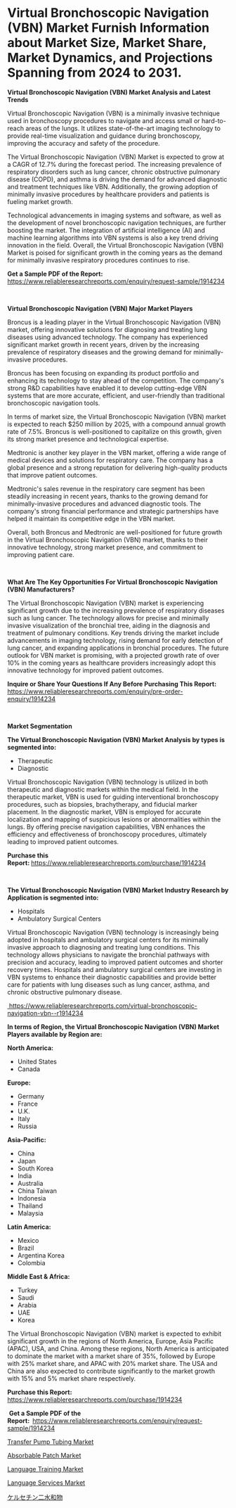 <p><h1>Virtual Bronchoscopic Navigation (VBN) Market Furnish Information about Market Size, Market Share, Market Dynamics, and Projections Spanning from 2024 to 2031.</h1></p><p><strong>Virtual Bronchoscopic Navigation (VBN) Market Analysis and Latest Trends</strong></p>
<p><p>Virtual Bronchoscopic Navigation (VBN) is a minimally invasive technique used in bronchoscopy procedures to navigate and access small or hard-to-reach areas of the lungs. It utilizes state-of-the-art imaging technology to provide real-time visualization and guidance during bronchoscopy, improving the accuracy and safety of the procedure.</p><p>The Virtual Bronchoscopic Navigation (VBN) Market is expected to grow at a CAGR of 12.7% during the forecast period. The increasing prevalence of respiratory disorders such as lung cancer, chronic obstructive pulmonary disease (COPD), and asthma is driving the demand for advanced diagnostic and treatment techniques like VBN. Additionally, the growing adoption of minimally invasive procedures by healthcare providers and patients is fueling market growth.</p><p>Technological advancements in imaging systems and software, as well as the development of novel bronchoscopic navigation techniques, are further boosting the market. The integration of artificial intelligence (AI) and machine learning algorithms into VBN systems is also a key trend driving innovation in the field. Overall, the Virtual Bronchoscopic Navigation (VBN) Market is poised for significant growth in the coming years as the demand for minimally invasive respiratory procedures continues to rise.</p></p>
<p><strong>Get a Sample PDF of the Report:&nbsp;</strong> <a href="https://www.reliableresearchreports.com/enquiry/request-sample/1914234">https://www.reliableresearchreports.com/enquiry/request-sample/1914234</a></p>
<p>&nbsp;</p>
<p><strong>Virtual Bronchoscopic Navigation (VBN) Major Market Players</strong></p>
<p><p>Broncus is a leading player in the Virtual Bronchoscopic Navigation (VBN) market, offering innovative solutions for diagnosing and treating lung diseases using advanced technology. The company has experienced significant market growth in recent years, driven by the increasing prevalence of respiratory diseases and the growing demand for minimally-invasive procedures.</p><p>Broncus has been focusing on expanding its product portfolio and enhancing its technology to stay ahead of the competition. The company's strong R&D capabilities have enabled it to develop cutting-edge VBN systems that are more accurate, efficient, and user-friendly than traditional bronchoscopic navigation tools.</p><p>In terms of market size, the Virtual Bronchoscopic Navigation (VBN) market is expected to reach $250 million by 2025, with a compound annual growth rate of 7.5%. Broncus is well-positioned to capitalize on this growth, given its strong market presence and technological expertise.</p><p>Medtronic is another key player in the VBN market, offering a wide range of medical devices and solutions for respiratory care. The company has a global presence and a strong reputation for delivering high-quality products that improve patient outcomes.</p><p>Medtronic's sales revenue in the respiratory care segment has been steadily increasing in recent years, thanks to the growing demand for minimally-invasive procedures and advanced diagnostic tools. The company's strong financial performance and strategic partnerships have helped it maintain its competitive edge in the VBN market.</p><p>Overall, both Broncus and Medtronic are well-positioned for future growth in the Virtual Bronchoscopic Navigation (VBN) market, thanks to their innovative technology, strong market presence, and commitment to improving patient care.</p></p>
<p>&nbsp;</p>
<p><strong>What Are The Key Opportunities For Virtual Bronchoscopic Navigation (VBN) Manufacturers?</strong></p>
<p><p>The Virtual Bronchoscopic Navigation (VBN) market is experiencing significant growth due to the increasing prevalence of respiratory diseases such as lung cancer. The technology allows for precise and minimally invasive visualization of the bronchial tree, aiding in the diagnosis and treatment of pulmonary conditions. Key trends driving the market include advancements in imaging technology, rising demand for early detection of lung cancer, and expanding applications in bronchial procedures. The future outlook for VBN market is promising, with a projected growth rate of over 10% in the coming years as healthcare providers increasingly adopt this innovative technology for improved patient outcomes.</p></p>
<p><strong>Inquire or Share Your Questions If Any Before Purchasing This Report:</strong> <a href="https://www.reliableresearchreports.com/enquiry/pre-order-enquiry/1914234">https://www.reliableresearchreports.com/enquiry/pre-order-enquiry/1914234</a></p>
<p>&nbsp;</p>
<p><strong>Market Segmentation</strong></p>
<p><strong>The Virtual Bronchoscopic Navigation (VBN) Market Analysis by types is segmented into:</strong></p>
<p><ul><li>Therapeutic</li><li>Diagnostic</li></ul></p>
<p><p>Virtual Bronchoscopic Navigation (VBN) technology is utilized in both therapeutic and diagnostic markets within the medical field. In the therapeutic market, VBN is used for guiding interventional bronchoscopy procedures, such as biopsies, brachytherapy, and fiducial marker placement. In the diagnostic market, VBN is employed for accurate localization and mapping of suspicious lesions or abnormalities within the lungs. By offering precise navigation capabilities, VBN enhances the efficiency and effectiveness of bronchoscopy procedures, ultimately leading to improved patient outcomes.</p></p>
<p><strong>Purchase this Report:&nbsp;</strong><a href="https://www.reliableresearchreports.com/purchase/1914234">https://www.reliableresearchreports.com/purchase/1914234</a></p>
<p>&nbsp;</p>
<p><strong>The Virtual Bronchoscopic Navigation (VBN) Market Industry Research by Application is segmented into:</strong></p>
<p><ul><li>Hospitals</li><li>Ambulatory Surgical Centers</li></ul></p>
<p><p>Virtual Bronchoscopic Navigation (VBN) technology is increasingly being adopted in hospitals and ambulatory surgical centers for its minimally invasive approach to diagnosing and treating lung conditions. This technology allows physicians to navigate the bronchial pathways with precision and accuracy, leading to improved patient outcomes and shorter recovery times. Hospitals and ambulatory surgical centers are investing in VBN systems to enhance their diagnostic capabilities and provide better care for patients with lung diseases such as lung cancer, asthma, and chronic obstructive pulmonary disease.</p></p>
<p><a href="https://www.reliableresearchreports.com/virtual-bronchoscopic-navigation-vbn--r1914234">&nbsp;https://www.reliableresearchreports.com/virtual-bronchoscopic-navigation-vbn--r1914234</a></p>
<p><strong>In terms of Region, the Virtual Bronchoscopic Navigation (VBN) Market Players available by Region are:</strong></p>
<p>
    <p> <strong> North America: </strong>
        <ul>
            <li>United States</li>
            <li>Canada</li>
        </ul>
        </p> 
    <p> <strong> Europe: </strong>
        <ul>
            <li>Germany</li>
            <li>France</li>
            <li>U.K.</li>
            <li>Italy</li>
            <li>Russia</li>
        </ul>
        </p> 
    <p> <strong> Asia-Pacific: </strong>
        <ul>
            <li>China</li>
            <li>Japan</li>
            <li>South Korea</li>
            <li>India</li>
            <li>Australia</li>
            <li>China Taiwan</li>
            <li>Indonesia</li>
            <li>Thailand</li>
            <li>Malaysia</li>
        </ul>
        </p> 
    <p> <strong> Latin America: </strong>
        <ul>
            <li>Mexico</li>
            <li>Brazil</li>
            <li>Argentina Korea</li>
            <li>Colombia</li>
        </ul>
        </p> 
    <p> <strong> Middle East & Africa: </strong>
        <ul>
            <li>Turkey</li>
            <li>Saudi</li>
            <li>Arabia</li>
            <li>UAE</li>
            <li>Korea</li>
        </ul>
    </p>
    </p>
<p><p>The Virtual Bronchoscopic Navigation (VBN) market is expected to exhibit significant growth in the regions of North America, Europe, Asia Pacific (APAC), USA, and China. Among these regions, North America is anticipated to dominate the market with a market share of 35%, followed by Europe with 25% market share, and APAC with 20% market share. The USA and China are also expected to contribute significantly to the market growth with 15% and 5% market share respectively.</p></p>
<p><strong>Purchase this Report: </strong><a href="https://www.reliableresearchreports.com/purchase/1914234">https://www.reliableresearchreports.com/purchase/1914234</a></p>
<p>&nbsp;<strong>Get a Sample PDF of the Report:&nbsp;&nbsp;</strong><a href="https://www.reliableresearchreports.com/enquiry/request-sample/1914234">https://www.reliableresearchreports.com/enquiry/request-sample/1914234</a></p>
<p><strong></strong></p>
<p><p><a href="https://github.com/derrinmiltonellis35gcl/Market-Research-Report-List-2/blob/main/transfer-pump-tubing-market.md">Transfer Pump Tubing Market</a></p><p><a href="https://github.com/Sherrillcrooksxa8i18ucf2m/Market-Research-Report-List-2/blob/main/absorbable-patch-market.md">Absorbable Patch Market</a></p><p><a href="https://www.linkedin.com/pulse/language-training-market-competitive-analysis-trends-forecast-k8adf">Language Training Market</a></p><p><a href="https://www.linkedin.com/pulse/language-services-market-key-successful-business-strategy-jzkwf">Language Services Market</a></p><p><a href="https://medium.com/@deontestanton2023/%E3%82%B1%E3%83%AB%E3%82%BB%E3%83%81%E3%83%B3%E4%BA%8C%E6%B0%B4%E5%92%8C%E7%89%A9%E5%B8%82%E5%A0%B4%E5%B1%95%E6%9C%9B-%E6%A5%AD%E7%95%8C%E6%A6%82%E8%A6%81%E3%81%A8%E4%BA%88%E6%B8%AC-2024%E5%B9%B4%E3%81%8B%E3%82%892031%E5%B9%B4-80b4abe89acd">ケルセチン二水和物</a></p></p>